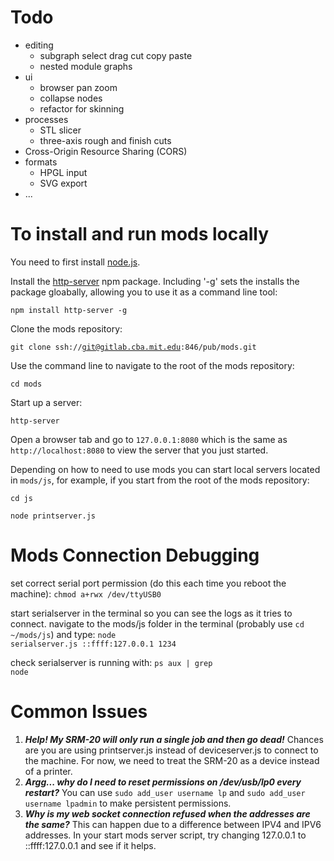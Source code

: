 # Todo
- editing
    - subgraph select drag cut copy paste
    - nested module graphs
- ui
    - browser pan zoom
    - collapse nodes
    - refactor for skinning
- processes
    - STL slicer
    - three-axis rough and finish cuts
- Cross-Origin Resource Sharing (CORS)
- formats
    - HPGL input
    - SVG export
- ...

# To install and run mods locally

You need to first install [node.js](https://docs.npmjs.com/getting-started/installing-node).

Install the [http-server](https://www.npmjs.com/package/http-server) npm package. Including '-g' sets the installs the package gloabally, allowing you to use it as a command line tool:

<code>npm install http-server -g</code>

Clone the mods repository:

<code>git clone ssh://git@gitlab.cba.mit.edu:846/pub/mods.git</code>

Use the command line to navigate to the root of the mods repository:

<code>cd mods</code>

Start up a server:

<code>http-server</code>

Open a browser tab and go to <code>127.0.0.1:8080</code> which is the same as <code>http://localhost:8080</code> to view the server that you just started.

Depending on how to need to use mods you can start local servers located in <code>mods/js</code>, for example, if you start from the root of the mods repository:

<code>cd js</code>

<code>node printserver.js</code>

# Mods Connection Debugging

set correct serial port permission (do this each time you reboot the machine): <code>chmod a+rwx /dev/ttyUSB0</code>

start serialserver in the terminal so you can see the logs as it tries to connect.  navigate to the mods/js folder in the terminal (probably use <code>cd ~/mods/js</code>) and type: <code>node serialserver.js ::ffff:127.0.0.1 1234</code>

check serialserver is running with: <code>ps aux | grep node</code>

# Common Issues

1. **_Help! My SRM-20 will only run a single job and then go dead!_** Chances are you are using printserver.js instead of deviceserver.js to connect to the machine.  For now, we need to treat the SRM-20 as a device instead of a printer.
2. **_Argg... why do I need to reset permissions on /dev/usb/lp0 every restart?_**  You can use `sudo add_user username lp` and `sudo add_user username lpadmin` to make persistent permissions.
3. **_Why is my web socket connection refused when the addresses are the same?_** This can happen due to a difference between IPV4 and IPV6 addresses.  In your start mods server script, try changing 127.0.0.1 to ::ffff:127.0.0.1 and see if it helps.



